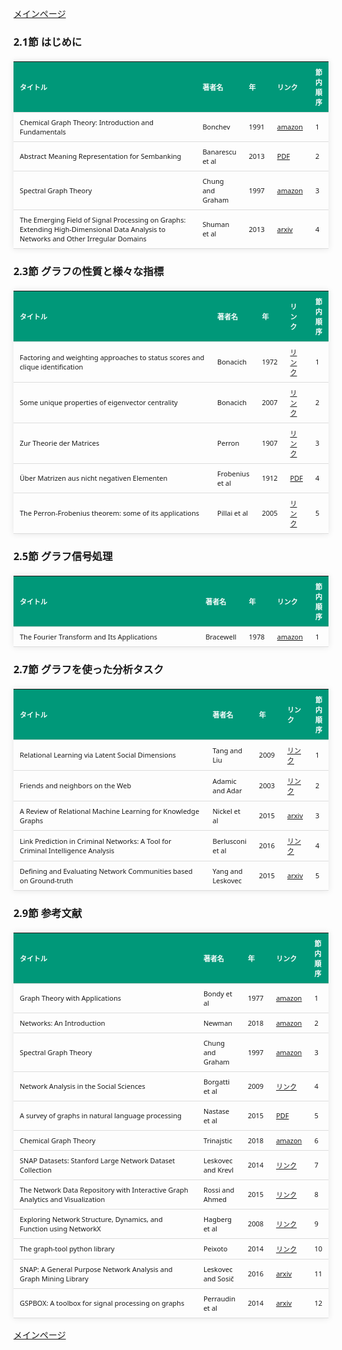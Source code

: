 
<html lang="ja">
<head>
<meta charset="UTF-8">
<title>参考文献リスト</title>
<link rel="stylesheet" type="text/css" href="https://cdn.datatables.net/1.10.24/css/jquery.dataTables.css">
<script type="text/javascript" src="https://code.jquery.com/jquery-3.5.1.js"></script>
<script type="text/javascript" src="https://cdn.datatables.net/1.10.24/js/jquery.dataTables.js"></script>
<style>
    body {
        font-family: 'Verdana', 'Segoe UI', Tahoma, Geneva, Verdana, sans-serif;
    }
    h2 {
        color: #333;
    }
    table {
        width: 100%;
        max-width: 100%;
        border-collapse: collapse;
        margin-top: 20px;
        box-shadow: 0 0 10px rgba(0, 0, 0, 0.1);
    }
    th, td {
        padding: 8px 10px;
        text-align: left;
        border-bottom: 1px solid #ddd;
        font-size: 11px;
    }
    th {
        background-color: #009879;
        color: #ffffff;
    }
    tr:hover {
        background-color: #f5f5f5;
    }
    /* 1番目の列の幅を65%に設定 */
    table.display td:nth-child(1),
    table.display th:nth-child(1) {
        width: 65%;
    }

    /* 2番目の列の幅を25%に設定 */
    table.display td:nth-child(2),
    table.display th:nth-child(2) {
        width: 25%;
    }
</style>
</head>
<body>

<a href="../">メインページ</a>

<h3>2.1節 はじめに</h3>
<table class="dataframe display">
  <thead>
    <tr style="text-align: right;">
      <th>タイトル</th>
      <th>著者名</th>
      <th>年</th>
      <th>リンク</th>
      <th>節内順序</th>
    </tr>
  </thead>
  <tbody>
    <tr>
      <td>Chemical Graph Theory: Introduction and Fundamentals</td>
      <td>Bonchev</td>
      <td>1991</td>
      <td><a href="https://www.amazon.co.jp/dp/0367450704" target="_blank">amazon</a></td>
      <td>1</td>
    </tr>
    <tr>
      <td>Abstract Meaning Representation for Sembanking</td>
      <td>Banarescu et al</td>
      <td>2013</td>
      <td><a href="https://aclanthology.org/W13-2322.pdf" target="_blank">PDF</a></td>
      <td>2</td>
    </tr>
    <tr>
      <td>Spectral Graph Theory</td>
      <td>Chung and Graham</td>
      <td>1997</td>
      <td><a href="https://www.amazon.co.jp/dp/0821803158" target="_blank">amazon</a></td>
      <td>3</td>
    </tr>
    <tr>
      <td>The Emerging Field of Signal Processing on Graphs: Extending High-Dimensional Data Analysis to Networks and Other Irregular Domains</td>
      <td>Shuman et al</td>
      <td>2013</td>
      <td><a href="https://arxiv.org/abs/1211.0053" target="_blank">arxiv</a></td>
      <td>4</td>
    </tr>
  </tbody>
</table>
<h3>2.3節 グラフの性質と様々な指標</h3>
<table class="dataframe display">
  <thead>
    <tr style="text-align: right;">
      <th>タイトル</th>
      <th>著者名</th>
      <th>年</th>
      <th>リンク</th>
      <th>節内順序</th>
    </tr>
  </thead>
  <tbody>
    <tr>
      <td>Factoring and weighting approaches to status scores and clique identification</td>
      <td>Bonacich</td>
      <td>1972</td>
      <td><a href="https://www.tandfonline.com/doi/pdf/10.1080/0022250X.1972.9989806" target="_blank">リンク</a></td>
      <td>1</td>
    </tr>
    <tr>
      <td>Some unique properties of eigenvector centrality</td>
      <td>Bonacich</td>
      <td>2007</td>
      <td><a href="https://www.sciencedirect.com/science/article/abs/pii/S0378873307000342?via%3Dihub" target="_blank">リンク</a></td>
      <td>2</td>
    </tr>
    <tr>
      <td>Zur Theorie der Matrices</td>
      <td>Perron</td>
      <td>1907</td>
      <td><a href="https://eudml.org/doc/158317" target="_blank">リンク</a></td>
      <td>3</td>
    </tr>
    <tr>
      <td>Über Matrizen aus nicht negativen Elementen</td>
      <td>Frobenius et al</td>
      <td>1912</td>
      <td><a href="https://upload.wikimedia.org/wikipedia/commons/4/44/Ueber_Matrizen_aus_nicht_negativen_Elementen.pdf" target="_blank">PDF</a></td>
      <td>4</td>
    </tr>
    <tr>
      <td>The Perron-Frobenius theorem: some of its applications</td>
      <td>Pillai et al</td>
      <td>2005</td>
      <td><a href="https://ieeexplore.ieee.org/document/1406483" target="_blank">リンク</a></td>
      <td>5</td>
    </tr>
  </tbody>
</table>
<h3>2.5節 グラフ信号処理</h3>
<table class="dataframe display">
  <thead>
    <tr style="text-align: right;">
      <th>タイトル</th>
      <th>著者名</th>
      <th>年</th>
      <th>リンク</th>
      <th>節内順序</th>
    </tr>
  </thead>
  <tbody>
    <tr>
      <td>The Fourier Transform and Its Applications</td>
      <td>Bracewell</td>
      <td>1978</td>
      <td><a href="https://www.amazon.com/dp/0071160434" target="_blank">amazon</a></td>
      <td>1</td>
    </tr>
  </tbody>
</table>
<h3>2.7節 グラフを使った分析タスク</h3>
<table class="dataframe display">
  <thead>
    <tr style="text-align: right;">
      <th>タイトル</th>
      <th>著者名</th>
      <th>年</th>
      <th>リンク</th>
      <th>節内順序</th>
    </tr>
  </thead>
  <tbody>
    <tr>
      <td>Relational Learning via Latent Social Dimensions</td>
      <td>Tang and Liu</td>
      <td>2009</td>
      <td><a href="https://scholar.google.com/citations?view_op=view_citation&hl=ja&user=Uex-uzMAAAAJ&citation_for_view=Uex-uzMAAAAJ:d1gkVwhDpl0C" target="_blank">リンク</a></td>
      <td>1</td>
    </tr>
    <tr>
      <td>Friends and neighbors on the Web</td>
      <td>Adamic and Adar</td>
      <td>2003</td>
      <td><a href="https://www.sciencedirect.com/science/article/abs/pii/S0378873303000091?via%3Dihub" target="_blank">リンク</a></td>
      <td>2</td>
    </tr>
    <tr>
      <td>A Review of Relational Machine Learning for Knowledge Graphs</td>
      <td>Nickel et al</td>
      <td>2015</td>
      <td><a href="https://arxiv.org/abs/1503.00759" target="_blank">arxiv</a></td>
      <td>3</td>
    </tr>
    <tr>
      <td>Link Prediction in Criminal Networks: A Tool for Criminal Intelligence Analysis</td>
      <td>Berlusconi et al</td>
      <td>2016</td>
      <td><a href="https://www.ncbi.nlm.nih.gov/pmc/articles/PMC4841537/" target="_blank">リンク</a></td>
      <td>4</td>
    </tr>
    <tr>
      <td>Defining and Evaluating Network Communities based on Ground-truth</td>
      <td>Yang and Leskovec</td>
      <td>2015</td>
      <td><a href="https://arxiv.org/abs/1205.6233" target="_blank">arxiv</a></td>
      <td>5</td>
    </tr>
  </tbody>
</table>
<h3>2.9節 参考文献</h3>
<table class="dataframe display">
  <thead>
    <tr style="text-align: right;">
      <th>タイトル</th>
      <th>著者名</th>
      <th>年</th>
      <th>リンク</th>
      <th>節内順序</th>
    </tr>
  </thead>
  <tbody>
    <tr>
      <td>Graph Theory with Applications</td>
      <td>Bondy et al</td>
      <td>1977</td>
      <td><a href="https://www.amazon.co.jp/dp/0333226941" target="_blank">amazon</a></td>
      <td>1</td>
    </tr>
    <tr>
      <td>Networks: An Introduction</td>
      <td>Newman</td>
      <td>2018</td>
      <td><a href="https://www.amazon.co.jp/dp/0198839979" target="_blank">amazon</a></td>
      <td>2</td>
    </tr>
    <tr>
      <td>Spectral Graph Theory</td>
      <td>Chung and Graham</td>
      <td>1997</td>
      <td><a href="https://www.amazon.co.jp/dp/0821803158" target="_blank">amazon</a></td>
      <td>3</td>
    </tr>
    <tr>
      <td>Network Analysis in the Social Sciences</td>
      <td>Borgatti et al</td>
      <td>2009</td>
      <td><a href="https://www.researchgate.net/publication/24004962_Network_Analysis_in_the_Social_Sciences" target="_blank">リンク</a></td>
      <td>4</td>
    </tr>
    <tr>
      <td>A survey of graphs in natural language processing</td>
      <td>Nastase et al</td>
      <td>2015</td>
      <td><a href="https://web.eecs.umich.edu/~mihalcea/papers/nastase.jnle15.pdf" target="_blank">PDF</a></td>
      <td>5</td>
    </tr>
    <tr>
      <td>Chemical Graph Theory</td>
      <td>Trinajstic</td>
      <td>2018</td>
      <td><a href="https://www.amazon.co.jp/dp/0367450399" target="_blank">amazon</a></td>
      <td>6</td>
    </tr>
    <tr>
      <td>SNAP Datasets: Stanford Large Network Dataset Collection</td>
      <td>Leskovec and Krevl</td>
      <td>2014</td>
      <td><a href="https://snap.stanford.edu/data/" target="_blank">リンク</a></td>
      <td>7</td>
    </tr>
    <tr>
      <td>The Network Data Repository with Interactive Graph Analytics and Visualization</td>
      <td>Rossi and Ahmed</td>
      <td>2015</td>
      <td><a href="https://ojs.aaai.org/index.php/AAAI/article/view/9277" target="_blank">リンク</a></td>
      <td>8</td>
    </tr>
    <tr>
      <td>Exploring Network Structure, Dynamics, and Function using NetworkX</td>
      <td>Hagberg et al</td>
      <td>2008</td>
      <td><a href="https://conference.scipy.org/proceedings/scipy2008/paper_2/" target="_blank">リンク</a></td>
      <td>9</td>
    </tr>
    <tr>
      <td>The graph-tool python library</td>
      <td>Peixoto</td>
      <td>2014</td>
      <td><a href="https://graph-tool.skewed.de/" target="_blank">リンク</a></td>
      <td>10</td>
    </tr>
    <tr>
      <td>SNAP: A General Purpose Network Analysis and Graph Mining Library</td>
      <td>Leskovec and Sosič</td>
      <td>2016</td>
      <td><a href="https://arxiv.org/abs/1606.07550" target="_blank">arxiv</a></td>
      <td>11</td>
    </tr>
    <tr>
      <td>GSPBOX: A toolbox for signal processing on graphs</td>
      <td>Perraudin et al</td>
      <td>2014</td>
      <td><a href="https://arxiv.org/abs/1408.5781" target="_blank">arxiv</a></td>
      <td>12</td>
    </tr>
  </tbody>
</table>

<script>
$(document).ready(function() {
    $('.display').DataTable({
     "lengthChange": false,  // Show 10 entriesの選択機能を非表示にする
     "pageLength": 25,  // ページごとに表示する行数を20行に設定
     "info": false,  // "Showing 1 to X of Y entries" の情報テキストを非表示にする
     "order": [],
     "searching": false
    });
});
</script>

<a href="../">メインページ</a>

</body>
</html>